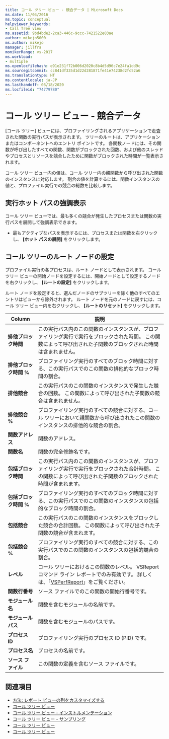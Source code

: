```yaml
---
title: コール ツリー ビュー - 競合データ | Microsoft Docs
ms.date: 11/04/2016
ms.topic: conceptual
helpviewer_keywords:
- Call Tree view
ms.assetid: 9bd4bde2-2ca3-446c-9ccc-7421522e03ae
author: mikejo5000
ms.author: mikejo
manager: jillfra
monikerRange: vs-2017
ms.workload:
- multiple
ms.openlocfilehash: e91e231f72b006d2020c8b4d5d96c7e24fa1dd9c
ms.sourcegitcommit: cc841df335d1d22d281871fe41e74238d2fc52a6
ms.translationtype: HT
ms.contentlocale: ja-JP
ms.lasthandoff: 03/18/2020
ms.locfileid: "74779780"
---
```

# <a name="call-tree-view---contention-data"></a>コール ツリー ビュー - 競合データ
[コール ツリー] ビューには、プロファイリングされるアプリケーションで走査された関数の実行パスが表示されます。 ツリーのルートは、アプリケーションまたはコンポーネントへのエントリ ポイントです。 各関数ノードには、その関数が呼び出したすべての関数、関数がブロックされた回数、および他のスレッドやプロセスとリソースを競合したために関数がブロックされた時間が一覧表示されます。

 コール ツリー ビュー内の値は、コール ツリー内の親関数から呼び出された関数のインスタンスに対応します。 割合の値を計算するには、関数インスタンスの値と、プロファイル実行での競合の総数を比較します。

## <a name="highlight-the-execution-hot-path"></a>実行ホット パスの強調表示
 コール ツリー ビューでは、最も多くの競合が発生したプロセスまたは関数の実行パスを展開して強調表示できます。

- 最もアクティブなパスを表示するには、プロセスまたは関数を右クリックし、 **[ホット パスの展開]** をクリックします。

## <a name="set-the-call-tree-root-node"></a>コール ツリーのルート ノードの設定
 プロファイル実行の各プロセスは、ルート ノードとして表示されます。 コール ツリー ビューの開始ノードを設定するには、開始ノードとして設定するノードを右クリックし、 **[ルートの設定]** をクリックします。

 ルート ノードを設定すると、選んだノードのサブツリーを除く他のすべてのエントリはビューから除外されます。 ルート ノードを元のノードに戻すには、コール ツリー ビュー内を右クリックし、 **[ルートのリセット]** をクリックします。

|Column|説明|
|------------|-----------------|
|**排他ブロック時間**|この実行パス内のこの関数のインスタンスが、プロファイリング実行で実行をブロックされた時間。 この関数によって呼び出された子関数のブロックされた時間は含まれません。|
|**排他ブロック時間 %**|プロファイリング実行のすべてのブロック時間に対する、この実行パスでのこの関数の排他的なブロック時間の割合。|
|**排他競合**|この実行パスのこの関数のインスタンスで発生した競合の回数。 この関数によって呼び出された子関数の競合は含まれません。|
|**排他競合 %**|プロファイリング実行のすべての競合に対する、コール ツリーにおいて親関数から呼び出されたこの関数のインスタンスの排他的な競合の割合。|
|**関数アドレス**|関数のアドレス。|
|**関数名**|関数の完全修飾名です。|
|**包括ブロック時間**|この実行パス内のこの関数のインスタンスが、プロファイリング実行で実行をブロックされた合計時間。 この関数によって呼び出された子関数のブロックされた時間が含まれます。|
|**包括ブロック時間 %**|プロファイリング実行のすべてのブロック時間に対する、この実行パスでのこの関数のインスタンスの包括的なブロック時間の割合。|
|**包括競合**|この実行パスのこの関数のインスタンスをブロックした競合の合計回数。 この関数によって呼び出された子関数の競合が含まれます。|
|**包括競合 %**|プロファイリング実行のすべての競合に対する、この実行パスでのこの関数のインスタンスの包括的競合の割合。|
|**レベル**|コール ツリーにおけるこの関数のレベル。 VSReport コマンド ライン レポートでのみ有効です。 詳しくは、「[VSPerfReport](../profiling/vsperfreport.md)」をご覧ください。|
|**関数行番号**|ソース ファイルでのこの関数の開始行番号です。|
|**モジュール名**|関数を含むモジュールの名前です。|
|**モジュール パス**|関数を含むモジュールのパスです。|
|**プロセス ID**|プロファイリング実行のプロセス ID (PID) です。|
|**プロセス名**|プロセスの名前です。|
|**ソース ファイル**|この関数の定義を含むソース ファイルです。|

## <a name="see-also"></a>関連項目
- [方法: レポート ビューの列をカスタマイズする](../profiling/how-to-customize-report-view-columns.md)
- [コール ツリー ビュー](../profiling/call-tree-view.md)
- [コール ツリー ビュー - インストルメンテーション](../profiling/call-tree-view-dotnet-memory-instrumentation-data.md)
- [コール ツリー ビュー - サンプリング](../profiling/call-tree-view-dotnet-memory-sampling-data.md)
- [コール ツリー ビュー](../profiling/call-tree-view-instrumentation-data.md)
- [コール ツリー ビュー](../profiling/call-tree-view-sampling-data.md)
